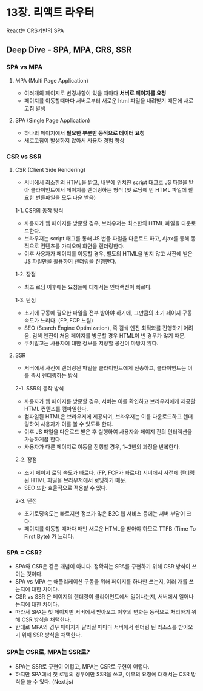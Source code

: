 # 13장. 리액트 라우터

React는 CRS기반의 SPA

## Deep Dive - SPA, MPA, CRS, SSR

###

### SPA vs MPA

1. MPA (Multi Page Application)

   - 여러개의 페이지로 변경사항이 있을 때마다 **서버로 페이지를 요청**
   - 페이지를 이동할때마다 서버로부터 새로운 html 파일을 내려받기 때문에 새로고침 발생

2. SPA (Single Page Application)
   - 하나의 페이지에서 **필요한 부분만 동적으로 데이터 요청**
   - 새로고침이 발생하지 않아서 사용자 경험 향상

### CSR vs SSR

1. CSR (Client Side Rendering)

   - 서버에서 최소한의 HTML을 받고, 내부에 위치한 script 태그로 JS 파일을 받아 클라이언트에서 페이지를 렌더링하는 형식 (첫 로딩에 빈 HTML 파일에 필요한 번들파일을 모두 다운 받음)

   1-1. CSR의 동작 방식

   - 사용자가 웹 페이지를 방문할 경우, 브라우저는 최소한의 HTML 파일을 다운로드한다.
   - 브라우저는 script 태그를 통해 JS 번들 파일을 다운로드 하고, Ajax를 통해 동적으로 컨텐츠를 가져오며 화면을 렌더링한다.
   - 이후 사용자가 페이지를 이동할 경우, 별도의 HTML을 받지 않고 사전에 받은 JS 파일만을 활용하여 렌더링을 진행한다.

   1-2. 장점

   - 최초 로딩 이후에는 요청들에 대해서는 인터랙션이 빠르다.

   1-3. 단점

   - 초기에 구동에 필요한 파일을 전부 받아야 하기에, 그만큼의 초기 페이지 구동 속도가 느리다. (FP, FCP 느림)
   - SEO (Search Engine Optimization), 즉 검색 엔진 최적화를 진행하기 어려움. 검색 엔진이 처음 페이지를 방문할 경우 HTML이 빈 경우가 많기 때문.
   - 쿠키말고는 사용자에 대한 정보를 저장할 공간이 마땅치 않다.

2. SSR

   - 서버에서 사전에 렌더링된 파일을 클라이언트에게 전송하고, 클라이언트는 이를 즉시 렌더링하는 방식

   2-1. SSR의 동작 방식

   - 사용자가 웹 페이지를 방문할 경우, 서버는 이를 확인하고 브라우저에게 제공할 HTML 컨텐츠를 컴파일한다.
   - 컴파일된 HTML은 브라우저에 제공되며, 브라우저는 이를 다운로드하고 렌더링하여 사용자가 이를 볼 수 있도록 한다.
   - 이후 JS 파일을 다운로드 받은 후 실행하여 사용자와 페이지 간의 인터렉션을 가능하게끔 한다.
   - 사용자가 다른 페이지로 이동을 진행할 경우, 1~3번의 과정을 반복한다.

   2-2. 장점

   - 초기 페이지 로딩 속도가 빠르다. (FP, FCP가 빠르다) 서버에서 사전에 렌더링 된 HTML 파일을 브라우저에서 로딩하기 때문.
   - SEO 또한 효율적으로 적용할 수 있다.

   2-3. 단점

   - 초기로딩속도는 빠르지만 정보가 많은 B2C 웹 서비스 등에는 서버 부담이 크다.
   - 페이지를 이동할 때마다 매번 새로운 HTML을 받아야 하므로 TTFB (Time To First Byte) 가 느리다.

### SPA = CSR?

- SPA와 CSR은 같은 개념이 아니다. 정확히는 SPA를 구현하기 위해 CSR 방식이 쓰이는 것이다.
- SPA vs MPA 는 애플리케이션 구동을 위해 페이지를 하나만 쓰는지, 여러 개를 쓰는지에 대한 차이다.
- CSR vs SSR 은 페이지의 렌더링이 클라이언트에서 일어나는지, 서버에서 일어나는지에 대한 차이다.
- 따라서 SPA는 첫 페이지만 서버에서 받아오고 이후의 변화는 동적으로 처리하기 위해 CSR 방식을 채택한다.
- 반대로 MPA의 경우 페이지가 달라질 때마다 서버에서 렌더링 된 리소스를 받아오기 위해 SSR 방식을 채택한다.

### SPA는 CSR로, MPA는 SSR로?

- SPA는 SSR로 구현이 어렵고, MPA는 CSR로 구현이 어렵다.
- 하지만 SPA에서 첫 로딩의 경우에만 SSR을 쓰고, 이후의 요청에 대해서는 CSR 방식을 쓸 수 있다. (Next.js)
